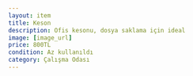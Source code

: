 ```yaml
---
layout: item
title: Keson
description: Ofis kesonu, dosya saklama için ideal
image: [image_url]
price: 800TL
condition: Az kullanıldı
category: Çalışma Odası
---
```

